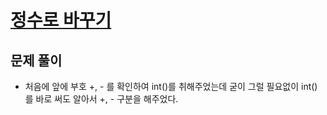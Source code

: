 # [정수로 바꾸기](https://programmers.co.kr/learn/courses/30/lessons/12925)

## 문제 풀이

- 처음에 앞에 부호 +, - 를 확인하여 int()를 취해주었는데 굳이 그럴 필요없이 int()를 바로 써도 알아서 +, - 구분을 해주었다.